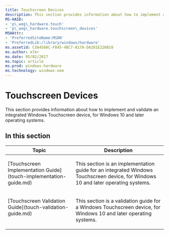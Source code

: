 ```yaml
---
title: Touchscreen Devices
description: This section provides information about how to implement and validate an integrated Windows Touchscreen device, for Windows 10 and later operating systems.
MS-HAID:
- 'p\_weg\_hardware.touch'
- 'p\_weg\_hardware.touchscreen\_devices'
MSHAttr:
- 'PreferredSiteName:MSDN'
- 'PreferredLib:/library/windows/hardware'
ms.assetid: C3A458AC-F845-4BC7-A17A-DA201E226B18
ms.author: elkr
ms.date: 05/02/2017
ms.topic: article
ms.prod: windows-hardware
ms.technology: windows-oem
---
```


# Touchscreen Devices


This section provides information about how to implement and validate an integrated Windows Touchscreen device, for Windows 10 and later operating systems.

## In this section


<table>
<thead valign="bottom">
<tr class="header">
<th>Topic</th>
<th>Description</th>
</tr>
</thead>
<tbody valign="top">
<tr class="odd">
<td><p>[Touchscreen Implementation Guide](touch-implementation-guide.md)</p></td>
<td><p>This section is an implementation guide for an integrated Windows Touchscreen device, for Windows 10 and later operating systems.</p></td>
</tr>
<tr class="even">
<td><p>[Touchscreen Validation Guide](touch-validation-guide.md)</p></td>
<td><p>This section is a validation guide for a Windows Touchscreen device, for Windows 10 and later operating systems.</p></td>
</tr>
</tbody>
</table>

